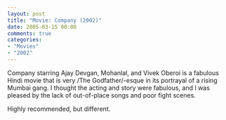 ```yaml
---
layout: post
title: "Movie: Company (2002)"
date: 2005-03-15 00:00
comments: true
categories:
- "Movies"
- "2002"
---
```


Company starring Ajay Devgan, Mohanlal, and Vivek Oberoi is a
fabulous Hindi movie that is very /The Godfather/-esque in its
portrayal of a rising Mumbai gang. I thought the acting and story
were fabulous, and I was pleased by the lack of out-of-place songs
and poor fight scenes.

Highly recommended, but different.
